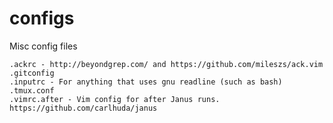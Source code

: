 configs
=======

Misc config files

```
.ackrc - http://beyondgrep.com/ and https://github.com/mileszs/ack.vim 
.gitconfig
.inputrc - For anything that uses gnu readline (such as bash)
.tmux.conf
.vimrc.after - Vim config for after Janus runs. https://github.com/carlhuda/janus
```
